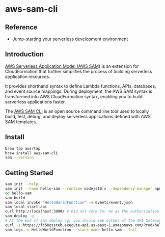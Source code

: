 # aws-sam-cli

## Reference
- [Jump-starting your serverless development environment](https://aws.amazon.com/blogs/compute/jump-starting-your-serverless-development-environment/)

## Introduction

[AWS Serverless Application Model (AWS SAM)](https://aws.amazon.com/serverless/sam/) is an extension for CloudFormation that further simplifies the process of building serverless application resources.

It provides shorthand syntax to define Lambda functions, APIs, databases, and event source mappings. During deployment, the AWS SAM syntax is transformed into AWS CloudFormation syntax, enabling you to build serverless applications faster.

The [AWS SAM CLI](https://docs.aws.amazon.com/serverless-application-model/latest/developerguide/serverless-sam-reference.html#serverless-sam-cli) is an open source command line tool used to locally build, test, debug, and deploy serverless applications defined with AWS SAM templates.

## Install

```bash
brew tap aws/tap
brew install aws-sam-cli
sam --version
```

## Getting Started

```bash
sam init --help
sam init --name hello-sam --runtime nodejs10.x --dependency-manager npm --app-template hello-world
cd hello-sam
sam build
sam local invoke "HelloWorldFunction" -e events/event.json
sam local start-api
curl http://localhost:3000/ # Did not work for me as the authorization was not set. Hmm..
sam deploy -g
# At the end of sam deploy -g, you should see output of the API Gateway URL. You can find it from CloudFormation Output section as well
curl -s https://fc58gssteb.execute-api.us-east-1.amazonaws.com/Prod/hello/ | jq .
sam logs -n HelloWorldFunction --stack-name hello-sam --tail
```